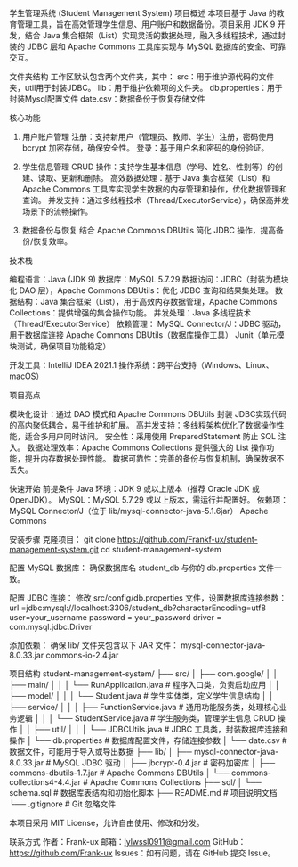 学生管理系统 (Student Management System)
项目概述
    本项目基于 Java 的教育管理工具，旨在高效管理学生信息、用户账户和数据备份。项目采用 JDK 9 开发，结合 Java 集合框架（List）实现灵活的数据处理，融入多线程技术，通过封装的 JDBC 层和 Apache Commons 工具库实现与 MySQL 数据库的安全、可靠交互。

文件夹结构
工作区默认包含两个文件夹，其中：
src：用于维护源代码的文件夹，util用于封装JDBC。
lib：用于维护依赖项的文件夹。
db.properties：用于封装Mysql配置文件
date.csv：数据备份于恢复存储文件


核心功能
1. 用户账户管理
    注册：支持新用户（管理员、教师、学生）注册，密码使用 bcrypt 加密存储，确保安全性。
    登录：基于用户名和密码的身份验证。


2. 学生信息管理
    CRUD 操作：支持学生基本信息（学号、姓名、性别等）的创建、读取、更新和删除。
    高效数据处理：基于 Java 集合框架（List）和 Apache Commons 工具库实现学生数据的内存管理和操作，优化数据管理和查询。
   并发支持：通过多线程技术（Thread/ExecutorService），确保高并发场景下的流畅操作。

3. 数据备份与恢复
   结合 Apache Commons DBUtils 简化 JDBC 操作，提高备份/恢复效率。


技术栈

编程语言：Java (JDK 9)
数据库：MySQL 5.7.29
数据访问：JDBC（封装为模块化 DAO 层），Apache Commons DBUtils：优化 JDBC 查询和结果集处理。
数据结构：Java 集合框架（List），用于高效内存数据管理，Apache Commons Collections：提供增强的集合操作功能。
并发处理：Java 多线程技术（Thread/ExecutorService）
依赖管理：
MySQL Connector/J：JDBC 驱动，用于数据库连接
Apache Commons DBUtils（数据库操作工具）
Junit（单元模块测试，确保项目功能稳定）


开发工具：IntelliJ IDEA 2021.1
操作系统：跨平台支持（Windows、Linux、macOS）


项目亮点

模块化设计：通过 DAO 模式和 Apache Commons DBUtils 封装 JDBC实现代码的高内聚低耦合，易于维护和扩展。
高并发支持：多线程架构优化了数据操作性能，适合多用户同时访问。
安全性：采用使用 PreparedStatement 防止 SQL 注入。
数据处理效率：Apache Commons Collections 提供强大的 List 操作功能，提升内存数据处理性能。
数据可靠性：完善的备份与恢复机制，确保数据不丢失。


快速开始
前提条件
    Java 环境：JDK 9 或以上版本（推荐 Oracle JDK 或 OpenJDK）。
MySQL：MySQL 5.7.29 或以上版本，需运行并配置好。
    依赖项：
MySQL Connector/J（位于 lib/mysql-connector-java-5.1.6jar）
Apache Commons


安装步骤
克隆项目：
git clone https://github.com/Frankf-ux/student-management-system.git
cd student-management-system


配置 MySQL 数据库：
    确保数据库名 student_db 与你的 db.properties 文件一致。

配置 JDBC 连接：
    修改 src/config/db.properties 文件，设置数据库连接参数：
url =jdbc:mysql://localhost:3306/student_db?characterEncoding=utf8
user=your_username
password = your_password
driver = com.mysql.jdbc.Driver


添加依赖：
    确保 lib/ 文件夹包含以下 JAR 文件：
mysql-connector-java-8.0.33.jar
commons-io-2.4.jar


项目结构
student-management-system/
├── src/
│   ├── com.google/
│   │   ├── main/
│   │   │   └── RunApplication.java    # 程序入口类，负责启动应用
│   │   ├── model/
│   │   │   └── Student.java           # 学生实体类，定义学生信息结构
│   │   ├── service/
│   │   │   ├── FunctionService.java   # 通用功能服务类，处理核心业务逻辑
│   │   │   └── StudentService.java    # 学生服务类，管理学生信息 CRUD 操作
│   │   ├── util/
│   │   │   └── JDBCUtils.java         # JDBC 工具类，封装数据库连接和操作
│   └── db.properties                  # 数据库配置文件，存储连接参数
│   └── date.csv                       # 数据文件，可能用于导入或导出数据
├── lib/
│   ├── mysql-connector-java-8.0.33.jar  # MySQL JDBC 驱动
│   ├── jbcrypt-0.4.jar                  # 密码加密库
│   ├── commons-dbutils-1.7.jar          # Apache Commons DBUtils
│   └── commons-collections4-4.4.jar     # Apache Commons Collections
├── sql/
│   └── schema.sql                       # 数据库表结构和初始化脚本
├── README.md                            # 项目说明文档
└── .gitignore                           # Git 忽略文件

本项目采用 MIT License，允许自由使用、修改和分发。

联系方式
作者：Frank-ux
邮箱：lylwssl0911@gmail.com
GitHub：https://github.com/Frank-ux
Issues：如有问题，请在 GitHub 提交 Issue。

